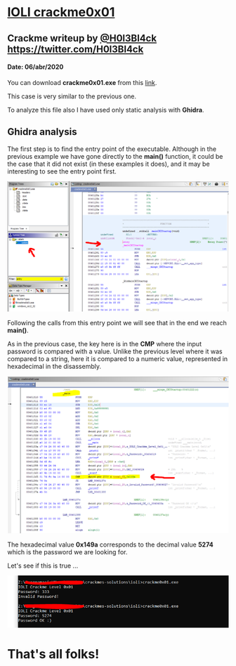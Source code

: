 # [IOLI crackme0x01](crackme0x01.exe) 

## Crackme writeup by [@H0l3Bl4ck](https://twitter.com/H0l3Bl4ck) https://twitter.com/H0l3Bl4ck
#### Date: 06/abr/2020 

You can download **crackme0x01.exe** from this [link](crackme0x01.exe). 

This case is very similar to the previous one. 

To analyze this file also I have used only static analysis with **Ghidra**.

## Ghidra analysis

The first step is to find the entry point of the executable. Although in the previous example we have gone directly to the **main()** function, it could be the case that it did not exist (in these examples it does), and it may be interesting to see the entry point first.

![crackme_001](crackme0x01-001.png "entry") 

Following the calls from this entry point we will see that in the end we reach **main()**.

As in the previous case, the key here is in the **CMP** where the input password is compared with a value. Unlike the previous level where it was compared to a string, here it is compared to a numeric value, represented in hexadecimal in the disassembly.

![crackme_002](crackme0x01-002.png "main") 

The hexadecimal value **0x149a** corresponds to the decimal value **5274** which is the password we are looking for.

Let's see if this is true ...

![crackme_003](crackme0x01-003.png "Result")


# That's all folks!


